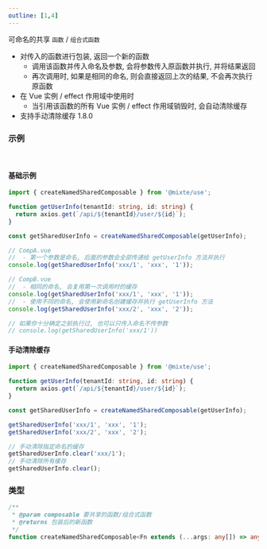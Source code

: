 ```yaml
---
outline: [1,4]
---
```


可命名的共享 `函数` / `组合式函数`
  - 对传入的函数进行包装, 返回一个新的函数
    - 调用该函数并传入命名及参数, 会将参数传入原函数并执行, 并将结果返回
    - 再次调用时, 如果是相同的命名, 则会直接返回上次的结果, 不会再次执行原函数
  - 在 Vue 实例 / effect 作用域中使用时
    - 当引用该函数的所有 Vue 实例 / effect 作用域销毁时, 会自动清除缓存
  - 支持手动清除缓存 <el-tag effect="plain" size="small" round hit>1.8.0</el-tag>

### 示例

<br>

#### 基础示例

```ts
import { createNamedSharedComposable } from '@mixte/use';

function getUserInfo(tenantId: string, id: string) {
  return axios.get(`/api/${tenantId}/user/${id}`);
}

const getSharedUserInfo = createNamedSharedComposable(getUserInfo);

// CompA.vue
//  - 第一个参数是命名, 后面的参数会全部传递给 getUserInfo 方法并执行
console.log(getSharedUserInfo('xxx/1', 'xxx', '1'));

// CompB.vue
//  - 相同的命名, 会复用第一次调用时的缓存
console.log(getSharedUserInfo('xxx/1', 'xxx', '1'));
//  - 使用不同的命名, 会使用新命名创建缓存并执行 getUserInfo 方法
console.log(getSharedUserInfo('xxx/2', 'xxx', '2'));

// 如果你十分确定之前执行过, 也可以只传入命名不传参数
// console.log(getSharedUserInfo('xxx/1'))
```

#### 手动清除缓存

```ts
import { createNamedSharedComposable } from '@mixte/use';

function getUserInfo(tenantId: string, id: string) {
  return axios.get(`/api/${tenantId}/user/${id}`);
}

const getSharedUserInfo = createNamedSharedComposable(getUserInfo);

getSharedUserInfo('xxx/1', 'xxx', '1');
getSharedUserInfo('xxx/2', 'xxx', '2');

// 手动清除指定命名的缓存
getSharedUserInfo.clear('xxx/1');
// 手动清除所有缓存
getSharedUserInfo.clear();
```

### 类型

```ts
/**
 * @param composable 要共享的函数/组合式函数
 * @returns 包装后的新函数
 */
function createNamedSharedComposable<Fn extends (...args: any[]) => any>(composable: Fn): (name: string, ...args: Parameters<Fn>) => AsyncReturnType<Fn>;
```
